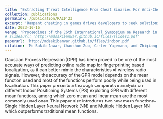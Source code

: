 ```yaml
---
title: "Extracting Threat Intelligence From Cheat Binaries For Anti-Cheating"
collection: publications
permalink: /publication/RAID'23
excerpt: 'Rampant cheating in games drives developers to seek solutions, leading to the creation of CheatFighter, an automated system that extracts intelligence from cheat binaries to randomize data, effectively countering 80 out of 86 real-world cheats in under a minute for Android and Windows games.'
date: 2023-10-16
venue: 'Proceedings of the 26th International Symposium on Research in Attacks, Intrusions and Defenses'
# slidesurl: 'http://mdsakibanwar.github.io/files/slides1.pdf'
paperurl: 'http://mdsakibanwar.github.io/files/indoor.pdf'
citation: 'Md Sakib Anwar, Chaoshun Zuo, Carter Yagemann, and Zhiqiang Lin. 2023. Extracting Threat Intelligence From Cheat Binaries For Anti-Cheating. In Proceedings of the 26th International Symposium on Research in Attacks, Intrusions and Defenses (RAID '23). Association for Computing Machinery, New York, NY, USA, 17–31.'
---
```


Gaussian Process Regression (GPR) has been proved to be one of the most accurate ways of predicting online radio map for fingerprinting based localization, as it can better mimic the characteristics of wireless radio signals. However, the accuracy of the GPR model depends on the mean function used and most of the functions perform poorly while being used in localization. This paper presents a thorough comparative analysis on different Indoor Positioning Systems (IPS) exploiting GPR with different mean functions, among which zero mean and linear mean are the most commonly used ones. This paper also introduces two new mean functions-Single Hidden Layer Neural Network (NN) and Multiple Hidden Layer NN which outperforms traditional mean functions.